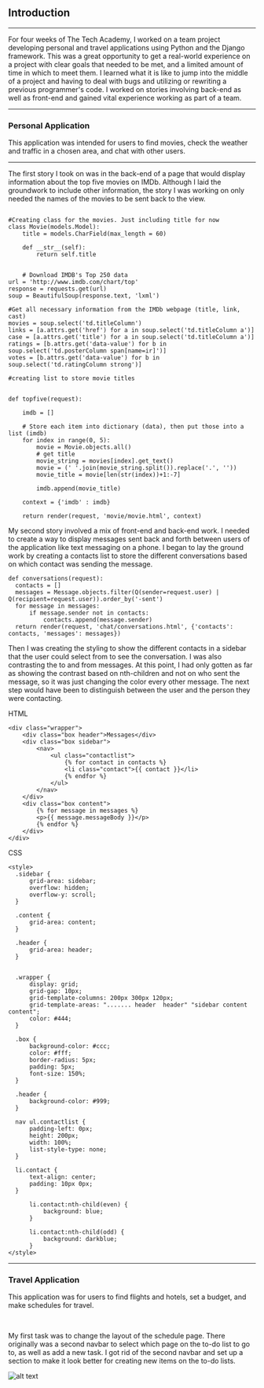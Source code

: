 <h2>Introduction</h2>
<hr />

<p>For four weeks of The Tech Academy, I worked on a team project developing personal and travel applications using Python and the Django framework. This was a great opportunity to get a real-world experience on a project with clear goals that needed to be met, and a limited amount of time in which to meet them. I learned what it is like to jump into the middle of a project and having to deal with bugs and utilizing or rewriting a previous programmer's code. I worked on stories involving back-end as well as front-end and gained vital experience working as part of a team.</p>
<hr />

<h3>Personal Application</h3>
<p>This application was intended for users to find movies, check the weather and traffic in a chosen area, and chat with other users.</p>
<hr />
The first story I took on was in the back-end of a page that would display information about the top five movies on IMDb. Although I laid the groundwork to include other information, the story I was working on only needed the names of the movies to be sent back to the view.

```

#Creating class for the movies. Just including title for now
class Movie(models.Model):
	title = models.CharField(max_length = 60)

	def __str__(self):
		return self.title
    
    
    # Download IMDB's Top 250 data
url = 'http://www.imdb.com/chart/top'
response = requests.get(url)
soup = BeautifulSoup(response.text, 'lxml')

#Get all necessary information from the IMDb webpage (title, link, cast)
movies = soup.select('td.titleColumn')
links = [a.attrs.get('href') for a in soup.select('td.titleColumn a')]
case = [a.attrs.get('title') for a in soup.select('td.titleColumn a')]
ratings = [b.attrs.get('data-value') for b in soup.select('td.posterColumn span[name=ir]')]
votes = [b.attrs.get('data-value') for b in soup.select('td.ratingColumn strong')]

#creating list to store movie titles


def topfive(request):
	
	imdb = []

	# Store each item into dictionary (data), then put those into a list (imdb)
	for index in range(0, 5):
		movie = Movie.objects.all()
		# get title
		movie_string = movies[index].get_text()
		movie = (' '.join(movie_string.split()).replace('.', ''))
		movie_title = movie[len(str(index))+1:-7]
		
		imdb.append(movie_title)

	context = {'imdb' : imdb}
		
	return render(request, 'movie/movie.html', context)
  ```
  
  My second story involved a mix of front-end and back-end work. I needed to create a way to display messages sent back and forth between users of the application like text messaging on a phone. I began to lay the ground work by creating a contacts list to store the different conversations based on which contact was sending the message.
  
  ```
  def conversations(request):
	contacts = []
	messages = Message.objects.filter(Q(sender=request.user) | Q(recipient=request.user)).order_by('-sent')
	for message in messages:
		if message.sender not in contacts:
			contacts.append(message.sender)
	return render(request, 'chat/conversations.html', {'contacts': contacts, 'messages': messages})
  
  ```
  
  Then I was creating the styling to show the different contacts in a sidebar that the user could select from to see the conversation. I was also contrasting the to and from messages. At this point, I had only gotten as far as showing the contrast based on nth-children and not on who sent the message, so it was just changing the color every other message. The next step would have been to distinguish between the user and the person they were contacting.
  
  HTML
```
<div class="wrapper">
    <div class="box header">Messages</div>
    <div class="box sidebar">
        <nav>
            <ul class="contactlist">
                {% for contact in contacts %}
                <li class="contact">{{ contact }}</li>
                {% endfor %}
            </ul>
        </nav>
    </div>
    <div class="box content">
        {% for message in messages %}
        <p>{{ message.messageBody }}</p>
        {% endfor %}
    </div>
</div>
```
  
  CSS
  ```
  <style>
    .sidebar {
        grid-area: sidebar;
        overflow: hidden;
        overflow-y: scroll;
    }

    .content {
        grid-area: content;
    }

    .header {
        grid-area: header;
    }


    .wrapper {
        display: grid;
        grid-gap: 10px;
        grid-template-columns: 200px 300px 120px;
        grid-template-areas: "....... header  header" "sidebar content content";
        color: #444;
    }

    .box {
        background-color: #ccc;
        color: #fff;
        border-radius: 5px;
        padding: 5px;
        font-size: 150%;
    }

    .header {
        background-color: #999;
    }

    nav ul.contactlist {
        padding-left: 0px;
        height: 200px;
        width: 100%;
        list-style-type: none;
    }

    li.contact {
        text-align: center;
        padding: 10px 0px;
    }

        li.contact:nth-child(even) {
            background: blue;
        }

        li.contact:nth-child(odd) {
            background: darkblue;
        }
</style>
```
<hr />

<h3>Travel Application</h3>
<p>This application was for users to find flights and hotels, set a budget, and make schedules for travel.</p>
<br />

My first task was to change the layout of the schedule page. There originally was a second navbar to select which page on the to-do list to go to, as well as add a new task. I got rid of the second navbar and set up a section to make it look better for creating new items on the to-do lists.

![alt text](https://github.com/adavidsmith5/pythonliveproject/blob/master/after_todolist.png)
